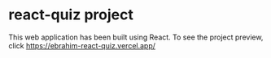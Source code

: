 # react-quiz project

This web application has been built using React.
To see the project preview, click https://ebrahim-react-quiz.vercel.app/
